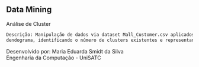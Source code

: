 ## Data Mining

Análise de Cluster

```bash
Descrição: Manipulação de dados via dataset Mall_Customer.csv aplicados na Análise de Cluster, aplicando 
dendograma, identificando o número de clusters existentes e representando-os visualmente.
```
Desenvolvido por: Maria Eduarda Smidt da Silva  
Engenharia da Computação - UniSATC
